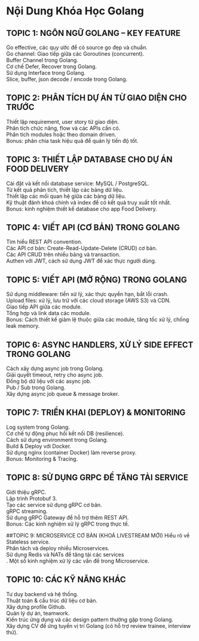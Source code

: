 # Nội Dung Khóa Học Golang

## TOPIC 1: NGÔN NGỮ GOLANG – KEY FEATURE
Go effective, các quy ước để có source go đẹp và chuẩn. </br>
Go channel: Giao tiếp giữa các Goroutines (concurrent). </br>
Buffer Channel trong Golang. </br>
Cơ chế Defer, Recover trong Golang. </br>
Sử dụng Interface trong Golang. </br>
Slice, buffer, json decode / encode trong Golang. </br>

## TOPIC 2: PHÂN TÍCH DỰ ÁN TỪ GIAO DIỆN CHO TRƯỚC
Thiết lập requirement, user story từ giao diện. </br>
Phân tích chức năng, flow và các APIs cần có.</br>
Phân tích modules hoặc theo domain driven.</br>
Bonus: phân chia task hiệu quả để quản lý tiến độ tốt.</br>

## TOPIC 3: THIẾT LẬP DATABASE CHO DỰ ÁN FOOD DELIVERY
Cài đặt và kết nối database service: MySQL / PostgreSQL.</br>
Từ kết quả phân tích, thiết lập các bảng dữ liệu.</br>
Thiết lập các mối quan hệ giữa các bảng dữ liệu.</br>
Kỹ thuật đánh khoá chính và index để có kết quả truy xuất tốt nhất.</br>
Bonus: kinh nghiệm thiết kế database cho app Food Delivery.</br>

## TOPIC 4: VIẾT API (CƠ BẢN) TRONG GOLANG
Tìm hiểu REST API convention.</br>
Các API cơ bản: Create-Read-Update-Delete (CRUD) cơ bản.</br>
Các API CRUD trên nhiều bảng và transaction.</br>
Authen với JWT, cách sử dụng JWT để xác thực người dùng.</br>

## TOPIC 5: VIẾT API (MỞ RỘNG) TRONG GOLANG
Sử dụng middleware: tiền xử lý, xác thực quyền hạn, bắt lỗi crash.</br>
Upload files: xử lý, lưu trữ với các cloud storage (AWS S3) và CDN.</br>
Giao tiếp API giữa các module.</br>
Tổng hợp và link data các module.</br>
Bonus: Cách thiết kế giảm lệ thuộc giữa các module, tăng tốc xử lý, chống leak memory.</br>

## TOPIC 6: ASYNC HANDLERS, XỬ LÝ SIDE EFFECT TRONG GOLANG
Cách xây dựng async job trong Golang.</br>
Giải quyết timeout, retry cho async job.</br>
Đồng bộ dữ liệu với các async job.</br>
Pub / Sub trong Golang.</br>
Xây dựng async job queue & message broker.</br>

## TOPIC 7: TRIỂN KHAI (DEPLOY) & MONITORING
Log system trong Golang.</br>
Cơ chế tự động phục hồi kết nối DB (resilience).</br>
Cách sử dụng environment trong Golang.</br>
Build & Deploy với Docker.</br>
Sử dụng nginx (container Docker) làm reverse proxy.</br>
Bonus: Monitoring & Tracing.</br>

## TOPIC 8: SỬ DỤNG GRPC ĐỂ TĂNG TẢI SERVICE
Giới thiệu gRPC.</br>
Lập trình Protobuf 3.</br>
Tạo các service sử dụng gRPC cơ bản.</br>
gRPC streaming.</br>
Sử dụng gRPC Gateway để hỗ trợ thêm REST API.</br>
Bonus: Các kinh nghiệm xử lý gRPC trong thực tế.</br>

##TOPIC 9: MICROSERVICE CƠ BẢN (KHOÁ LIVESTREAM MỚI)
Hiểu rõ về Stateless service.</br>
Phân tách và deploy nhiều Microservices.</br>
Sử dụng Redis và NATs để tăng tải các services</br>.
Một số kinh nghiệm xử lý các vấn đề trong Microservice.</br>

## TOPIC 10: CÁC KỸ NĂNG KHÁC
Tư duy backend và hệ thống.</br>
Thuật toán & cấu trúc dữ liệu cơ bản.</br>
Xây dựng profile Github.</br>
Quản lý dự án, teamwork.</br>
Kiến trúc ứng dụng và các design pattern thường gặp trong Golang.</br>
Xây dựng CV để ứng tuyển vị trí Golang (có hỗ trợ review trainee, interview thử).</br>
